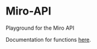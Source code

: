 # Miro-API
Playground for the Miro API

Documentation for functions [here](https://isem-tuhh.github.io/Miro-API/).
